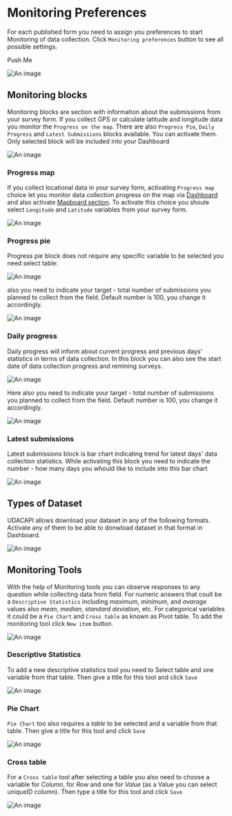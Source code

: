 # Monitoring Preferences

For each published form you need to assign you preferences to start Monitoring of data collection. Click `Monitoring preferences` button to see all possible settings.

<BestButton>Push Me</BestButton>

![An image](/images/s7_1-MPreferences.png)

## Monitoring blocks

Monitoring blocks are section with information about the submissions from your survey form. If you collect GPS or calculate latitude and longitude data you monitor the `Progress on the map`. There are also `Progress Pie`, `Daily Progress` and `Latest Submissions` blocks available. You can activate them. Only selected block will be included into your Dashboard

![An image](/images/s07_1DB_empty.png)

### Progress map

If you collect locational data in your survey form, activating `Progress map` choice let you monitor data collection progress on the map via [Dashboard](/guide/30-dashboard.md) and also activate [Mapboard section](/guide/45-mapboard.md). To activate this choice you shoule select `Longitude` and `Latitude` variables from your survey form.

![An image](/images/s07_1PM.png)

### Progress pie

Progress pie block does not require any specific variable to be selected you need select table:

![An image](/images/s07_1PP.png)

also you need to indicate your target - total number of submissions you planned to collect from the field. Default number is 100, you change it accordingly.

![An image](/images/s07_1PP_target.png)

### Daily progress

Daily progress will inform about current progress and previous days' statistics in terms of data collection. In this block you can also see the start date of data collection progress and remining surveys.

![An image](/images/s07_1PP.png)

Here also you need to indicate your target - total number of submissions you planned to collect from the field. Default number is 100, you change it accordingly.

![An image](/images/s07_1DP_target.png)

### Latest submissions

Latest submissions block is bar chart indicating trend for latest days' data collection statistics. While activating this block you need to indicate the number - how many days you whould like to include into this bar chart

![An image](/images/s07_1LS.png)

## Types of Dataset

UDACAPI allows download your dataset in any of the following formats. Activate any of them to be able to donwload dataset in that format in Dashboard. 

![An image](/images/s07_2_Datasets.png)

## Monitoring Tools

With the help of Monitoring tools you can observe responses to any question while collecting data from field. For numeric answers that coult be a `Descriptive Statistics` including *maximum*, *minimum*, and *avarage* values also *mean*, *median*, *standard deviation*, etc. For categorical variables it could be a `Pie Chart` and `Cross table` as known as Pivot table. To add the monitoring tool click `New item` button.

![An image](/images/s07_3_MT.png)

### Descriptive Statistics

To add a new descriptive statistics tool you need to Select table and one variable from that table. Then give a title for this tool and click `Save`

![An image](/images/s07_3_MT_DS.png)

### Pie Chart

`Pie Chart` too also requires a *table* to be selected and a variable from that table. Then give a title for this tool and click `Save`

![An image](/images/s07_3_MT_PCh.png)

### Cross table

For a `Cross table` tool after selecting a table you also need to choose a variable for *Column*, for *Row* and one for *Value* (as a Value you can select uniqueID column). Then type a title for this tool and click `Save`

![An image](/images/s07_3_MT_CT.png)